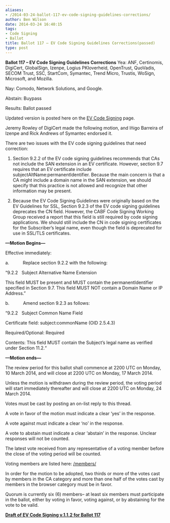 ```yaml
---
aliases:
- /2014-03-24-ballot-117-ev-code-signing-guidelines-corrections/
author: Ben Wilson
date: 2014-03-24 16:40:15
tags:
- Code Signing
- Ballot
title: Ballot 117 – EV Code Signing Guidelines Corrections(passed)
type: post
---
```


**Ballot 117 – EV Code Signing Guidelines Corrections**
Yea: ANF, Certinomis, DigiCert, GlobalSign, Izenpe, Logius PKIoverheid, OpenTrust, QuoVadis, SECOM Trust, SSC, StartCom, Symantec, Trend Micro, Trustis, WoSign, Microsoft, and Mozilla.

Nay: Comodo, Network Solutions, and Google.

Abstain: Buypass

Results: Ballot passed

Updated version is posted here on the [EV Code Signing][1] page.

Jeremy Rowley of DigiCert made the following motion, and Iñigo Barreira of Izenpe and Rick Andrews of Symantec endorsed it.

There are two issues with the EV code signing guidelines that need correction:

1. Section 9.2.2 of the EV code signing guidelines recommends that CAs not include the SAN extension in an EV certificate. However, section 9.7 requires that an EV certificate include subjectAltName:permanentIdentifier. Because the main concern is that a CA might include a domain name in the SAN extension, we should specify that this practice is not allowed and recognize that other information may be present.

2. Because the EV Code Signing Guidelines were originally based on the EV Guidelines for SSL, Section 9.2.3 of the EV code signing guidelines deprecates the CN field. However, the CABF Code Signing Working Group received a report that this field is still required by code signing applications. We should still include the CN in code signing certificates for the Subscriber’s legal name, even though the field is deprecated for use in SSL/TLS certificates.

**—Motion Begins—**

Effective immediately:

a.           Replace section 9.2.2 with the following:

“9.2.2   Subject Alternative Name Extension

This field MUST be present and MUST contain the permanentIdentifier specified in Section 9.7. This field MUST NOT contain a Domain Name or IP Address.”

b.           Amend section 9.2.3 as follows:

“9.2.2   Subject Common Name Field

Certificate field: subject:commonName (OID 2.5.4.3)

Required/Optional: Required

Contents: This field MUST contain the Subject’s legal name as verified under Section 11.2.“

**—Motion ends—**

The review period for this ballot shall commence at 2200 UTC on Monday, 10 March 2014, and will close at 2200 UTC on Monday, 17 March 2014.

Unless the motion is withdrawn during the review period, the voting period will start immediately thereafter and will close at 2200 UTC on Monday, 24 March 2014.

Votes must be cast by posting an on-list reply to this thread.

A vote in favor of the motion must indicate a clear ‘yes’ in the response.

A vote against must indicate a clear ‘no’ in the response.

A vote to abstain must indicate a clear ‘abstain’ in the response. Unclear responses will not be counted.

The latest vote received from any representative of a voting member before the close of the voting period will be counted.

Voting members are listed here: [/members/][2]

In order for the motion to be adopted, two thirds or more of the votes cast by members in the CA category and more than one half of the votes cast by members in the browser category must be in favor.

Quorum is currently six (6) members– at least six members must participate in the ballot, either by voting in favor, voting against, or by abstaining for the vote to be valid.

**[Draft of EV Code Signing v.1.1.2 for Ballot 117][3]**

[1]: /ev-code-signing-certificate-guidelines/ "EV Code Signing Certificate Guidelines"
[2]: /members/ "Members"
[3]: /uploads/EV-Code-Signing-v.1.1.2-Ballot-117.pdf